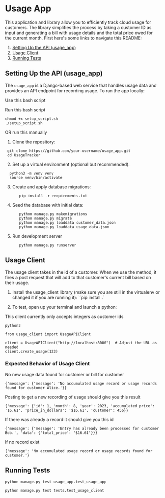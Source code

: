 # Usage App

This application and library allow you to efficiently track cloud usage for customers. The library simplifies the process by taking a customer ID as input and generating a bill with usage details and the total price owed for the current month. First here's some links to navigate this README:

1. [Setting Up the API (usage_app)](#setting-up-the-api-usage_app-manually)
2. [Usage Client](#usage-client)
3. [Running Tests](#running-tests)

## Setting Up the API (usage_app) 


The `usage_app` is a Django-based web service that handles usage data and provides an API endpoint for recording usage. To run the app locally:

Use this bash script


Run this bash script
```
chmod +x setup_script.sh
./setup_script.sh
```

OR run this manually

1. Clone the repository:
  ```
   git clone https://github.com/your-username/usage_app.git
   cd UsageTracker
  ```

2. Set up a virtual environment (optional but recommended):
  ```
    python3 -m venv venv
    source venv/bin/activate
  ```

3. Create and apply database migrations:
   ```
      pip install -r requirements.txt
   ```

4. Seed the database with initial data:

   ```
      python manage.py makemigrations 
      python manage.py migrate
      python manage.py loaddata customer_data.json
      python manage.py loaddata usage_data.json
   ```

5. Run development server 
   ```
      python manage.py runserver
   ```

## Usage Client

The usage client takes in the id of a customer. When we use the method, it fires a post request that will add to that customer's current bill based on their usage.

1. Install the usage_client library (make sure you are still in the virtualenv or changed it if you are running it):
   ``pip install .`

2. To test, open up your terminal and launch a python:

This client currently only accepts integers as customer ids

```
python3
```

```
from usage_client import UsageAPIClient

client = UsageAPIClient("http://localhost:8000")  # Adjust the URL as needed
client.create_usage(123)

```

### Expected Behavior of Usage Client

No new usage data found for customer or bill for customer

```
{'message': {'message': 'No accumulated usage record or usage records found for customer Alice.'}}
```

Posting to get a new recording of usage should give you this result

```
{'message': {'id': 1, 'month': 8, 'year': 2023, 'accumulated_price': '16.61', 'price_in_dollars': '$16.61', 'customer': 456}}
```

If there was already a record it should give you this id

```
{'message': {'message': 'Entry has already been processed for customer Bob.', 'data': {'total_price': '$16.61'}}}
```

If no record exist

```
{'message': 'No accumulated usage record or usage records found for customer.'}
```

## Running Tests

```
python manage.py test usage_app.test_usage_app

python manage.py test tests.test_usage_client
```